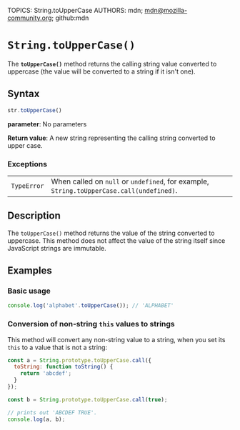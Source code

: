 TOPICS: String.toUpperCase
AUTHORS: mdn; mdn@mozilla-community.org; github:mdn

# `String.toUpperCase()`

The **`toUpperCase()`** method returns the calling string value converted to uppercase (the value
will be converted to a string if it isn't one).

## Syntax

```javascript
str.toUpperCase()
```

**parameter**: No parameters

**Return value**: A new string representing the calling string converted to upper case.

### Exceptions

|  |  |
| :-- | :-- |
| `TypeError` | When called on `null` or `undefined`, for example, `String.toUpperCase.call(undefined)`.

## Description

The `toUpperCase()` method returns the value of the string converted to uppercase. This method does
not affect the value of the string itself since JavaScript strings are immutable.

## Examples

### Basic usage

```javascript
console.log('alphabet'.toUpperCase()); // 'ALPHABET'
```

### Conversion of non-string `this` values to strings

This method will convert any non-string value to a string, when you set its `this` to a value that
is not a string:

```javascript
const a = String.prototype.toUpperCase.call({
  toString: function toString() {
    return 'abcdef';
  }
});

const b = String.prototype.toUpperCase.call(true);

// prints out 'ABCDEF TRUE'.
console.log(a, b);
```
